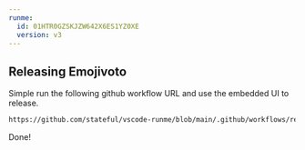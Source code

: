 ```yaml
---
runme:
  id: 01HTR0GZSKJZW642X6ES1YZ0XE
  version: v3
---
```


## Releasing Emojivoto

Simple run the following github workflow URL and use the embedded UI to release.

```sh {"id":"01HTR0HW4GTKWY2FPJ7XQHX0NN","name":"release-workflow"}
https://github.com/stateful/vscode-runme/blob/main/.github/workflows/release.yml
```

Done!
